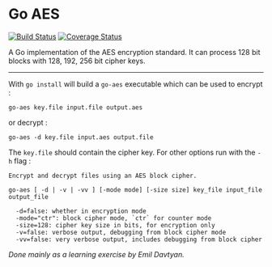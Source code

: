 # Go AES
[![Build Status](https://travis-ci.org/emil2k/go-aes.svg)](https://travis-ci.org/emil2k/go-aes)
[![Coverage Status](https://img.shields.io/coveralls/emil2k/go-aes.svg)](https://coveralls.io/r/emil2k/go-aes)

A Go implementation of the AES encryption standard. It can process 128 bit blocks with 128, 192, 256 bit cipher keys.

---

With `go install` will build a `go-aes` executable which can be used to encrypt :

```
go-aes key.file input.file output.aes
```
or decrypt :

```
go-aes -d key.file input.aes output.file
```

The `key.file` should contain the cipher key. For other options run with the `-h` flag :

```
Encrypt and decrypt files using an AES block cipher.

go-aes [ -d | -v | -vv ] [-mode mode] [-size size] key_file input_file output_file

  -d=false: whether in encryption mode
  -mode="ctr": block cipher mode, `ctr` for counter mode
  -size=128: cipher key size in bits, for encryption only
  -v=false: verbose output, debugging from block cipher mode
  -vv=false: very verbose output, includes debugging from block cipher

```

*Done mainly as a learning exercise by Emil Davtyan.*
